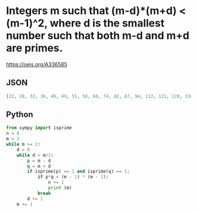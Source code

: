 # Integers m such that \(m\-d\)\*\(m\+d\) < \(m\-1\)^2, where d is the smallest number such that both m\-d and m\+d are primes\.
https://oeis.org/A336585
## JSON
```JSON
[22, 28, 32, 38, 46, 49, 55, 58, 68, 74, 82, 87, 94, 112, 121, 128, 130, 136, 146, 155, 184, 200, 203, 206, 218, 221, 224, 238, 244, 247, 253, 265, 268, 284, 286, 301, 304, 306, 308, 316, 318, 320, 323, 326, 341, 344, 346, 362, 398, 412, 413, 428, 454, 466, 484]
```
## Python
```Python
from sympy import isprime
n = 0
m = 2
while m >= 2:
    d = 0
    while d < m/2:
        p = m - d
        q = m + d
        if isprime(p) == 1 and isprime(q) == 1:
            if p*q < (m - 1) * (m - 1):
                n += 1
                print (m)
            break
        d += 1
    m += 1
```
